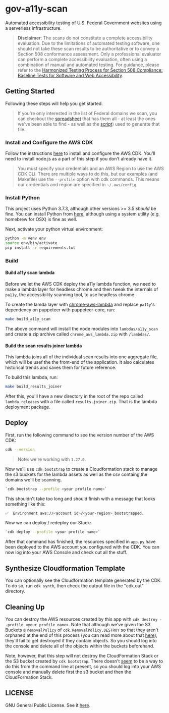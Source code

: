 # gov-a11y-scan

Automated accessibility testing of U.S. Federal Government websites using a serverless infrastructure.

>**Disclaimer**:  The scans do not constitute a complete accessibility evaluation. Due to the limitations of automated testing software, one should not take these scan results to be authoritative or to convey a Section 508 conformance assessment. Only a professional evaluator can perform a complete accessibility evaluation, often using a combination of manual and automated testing. For guidance, please refer to the [Harmonized Testing Process for Section 508 Compliance: Baseline Tests for Software and Web Accessibility](https://www.dhs.gov/sites/default/files/publications/Baseline_Tests_for_Software_and_Web_Accessibility_3.pdf).

## Getting Started

Following these steps will help you get started.

>If you're only interested in the list of Federal domains we scan, you can checkout the [spreadsheet](https://github.com/csmcallister/gov-a11y-scan/tree/master/domains/domains.csv) that has them all - at least the ones we've been able to find - as well as the [script](https://github.com/csmcallister/gov-a11y-scan/tree/master/domains/create_domains_csv.py)) used to generate that file.

### Install and Configure the AWS CDK

Follow the instructions [here](https://docs.aws.amazon.com/cdk/latest/guide/getting_started.html) to install and configure the AWS CDK. You'll need to install node.js as a part of this step if you don't already have it.

>You must specify your credentials and an AWS Region to use the AWS CDK CLI. There are multiple ways to do this, but our examples (and Makefile) use the `--profile` option with cdk commands. This means our credentials and region are specified in `~/.aws/config`.

### Install Python

This project uses Python 3.7.3, although other versions >= 3.5 *should* be fine. You can install Python from [here](https://www.python.org/downloads/), although using a system utility (e.g. homebrew for OSX) is fine as well.

Next, activate your python virtual environment:

```bash
python -m venv env
source env/bin/activate
pip install -r requirements.txt
```

### Build

#### Build a11y scan lambda

Before we let the AWS CDK deploy the a11y lambda function, we need to make a lambda layer for headless chrome and then tweak the internals of `pa11y`, the accessibility scanning tool, to use headless chrome.

To create the lamda layer with [chrome-aws-lambda](https://github.com/alixaxel/chrome-aws-lambda) and replace `pa11y`'s dependency on puppeteer with puppeteer-core, run:

```bash
make build_a11y_scan
```

The above command will install the node modules into `lambdas/a11y_scan` and create a zip archive called `chrome_aws_lambda.zip` with `/lambdas/`.

#### Build the scan results joiner lambda

This lambda joins all of the individual scan results into one aggregate file, which will be usef the the front-end of the application. It also calculates historical trends and saves them for future reference.

To build this lambda, run:

```bash
make build_results_joiner
```

After this, you'll have a new directory in the root of the repo called `lambda_releases` with a file called `results.joiner.zip`. That is the lambda deployment package.

## Deploy

First, run the following command to see the version number of the AWS CDK:

```bash
cdk --version
```

>Note: we're working with `1.27.0`.

Now we'll use `cdk bootstrap` to create a Cloudformation stack to manage the s3 buckets for the lambda assets as well as the csv containg the domains we'll be scanning.

```bash
`cdk bootstrap --profile <your profile name>`
```

This shouldn't take too long and should finish with a message that looks something like this:

```bash
✅  Environment aws://<account id>/<your-region> bootstrapped.
```

Now we can deploy / redeploy our Stack:

```bash
`cdk deploy --profile <your profile name>`
```

After that command has finished, the resources specified in `app.py` have been deployed to the AWS account you configured with the CDK. You can now log into your AWS Console and check out all the stuff.

## Synthesize Cloudformation Template

You can optionally see the Cloudformation template generated by the CDK. To do so, run `cdk synth`, then check the output file in the "cdk.out" directory.

## Cleaning Up

You can destroy the AWS resources created by this app with `cdk destroy --profile <your profile name>`. Note that although we've given the S3 Buckets a `removalPolicy` of `cdk.RemovalPolicy.DESTROY` so that they aren't orphaned at the end of this process (you can read more about that [here](https://docs.aws.amazon.com/AmazonS3/latest/user-guide/delete-bucket.html)), they'll fail to get destroyed if they contain objects. So you should log into the console and delete all of the objects within the buckets beforehand. 

Note, however, that this step will not destroy the CloudFormation Stack or the S3 bucket created by `cdk bootstrap`. There doesn't [seem](https://github.com/aws/aws-cdk/issues/986) to be a way to do this from the command line at present, so you should log into your AWS console and manually delete first the s3 bucket and then the CloudFormation Stack.

## LICENSE

GNU General Public License. See it [here]((https://github.com/csmcallister/gov-a11y-scan/blob/master/.github/LICENSE)).
